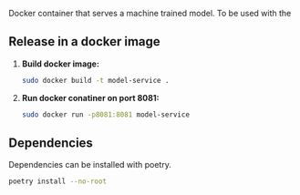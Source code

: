 Docker container that serves a machine trained model. To be used with the

## Release in a docker image

1. **Build docker image:**
   ```bash
   sudo docker build -t model-service .
   ```

2. **Run docker conatiner on port 8081:**
   ```bash
   sudo docker run -p8081:8081 model-service
   ```

## Dependencies
Dependencies can be installed with poetry.
   ```bash
   poetry install --no-root
   ```